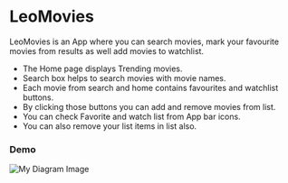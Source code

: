 # LeoMovies

LeoMovies is an App where you can search movies, mark your favourite movies from results as well add movies to watchlist.
- The Home page displays Trending movies.
- Search box helps to search movies with movie names.
- Each movie from search and home contains favourites and watchlist buttons.
- By clicking those buttons you can add and remove movies from list.
- You can check Favorite and watch list from App bar icons.
- You can also remove your list items in list also.

### Demo

![My Diagram Image](.png)


